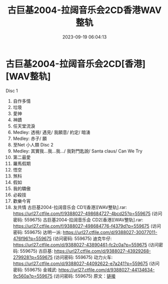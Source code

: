 ﻿---
title: 古巨基2004-拉阔音乐会2CD香港WAV整轨
date: 2023-09-19 06:04:13
categories: WAV车载音乐、镜像
tags: 华语中文
---
# 古巨基2004-拉阔音乐会2CD[香港][WAV整轨]

Disc 1
01. 自作多情
02. 垃圾
03. 愛神
04. 神蹟
05. 任天堂流淚
06. Medley:
透視/ 遇見/ 我願意/ 約定/ 暗湧
07. Medley: 赤子/ 願
08. 至Net 小人類
Disc 2
01. Medley:
其實我…我…我…/ 我對門匙說/
Santa claus/ Can We Try
02. 第二最愛
03. 羅馬假期
04. 悟空
05. 煞科
06. 假如
07. 我的驕傲
08. 必殺技
09. 歡樂今宵
10. 友共情
古巨基2004-拉阔音乐会 CD1[香港][WAV整轨].rar: https://url27.ctfile.com/f/9388027-498684727-4bcd25?p=559675
(访问密码: 559675)
古巨基2004-拉阔音乐会 CD2[香港][WAV整轨].rar: https://url27.ctfile.com/f/9388027-498684776-f4379d?p=559675
(访问密码: 559675)
达明一派: https://url27.ctfile.com/d/9388027-30077011-476f96?p=559675
(访问密码: 559675)
迪克牛仔: https://url27.ctfile.com/d/9388027-43890461-fc2c0a?p=559675
(访问密码: 559675)
古巨基: https://url27.ctfile.com/d/9388027-43929268-279928?p=559675
(访问密码: 559675)
动力火车: https://url27.ctfile.com/d/9388027-44092622-e7a241?p=559675
(访问密码: 559675)
金城武: https://url27.ctfile.com/d/9388027-44134634-9c560a?p=559675
(访问密码: 559675)
原文：[链接](https://blog.sina.com.cn/s/blog_1647c7e76010313gx.html)